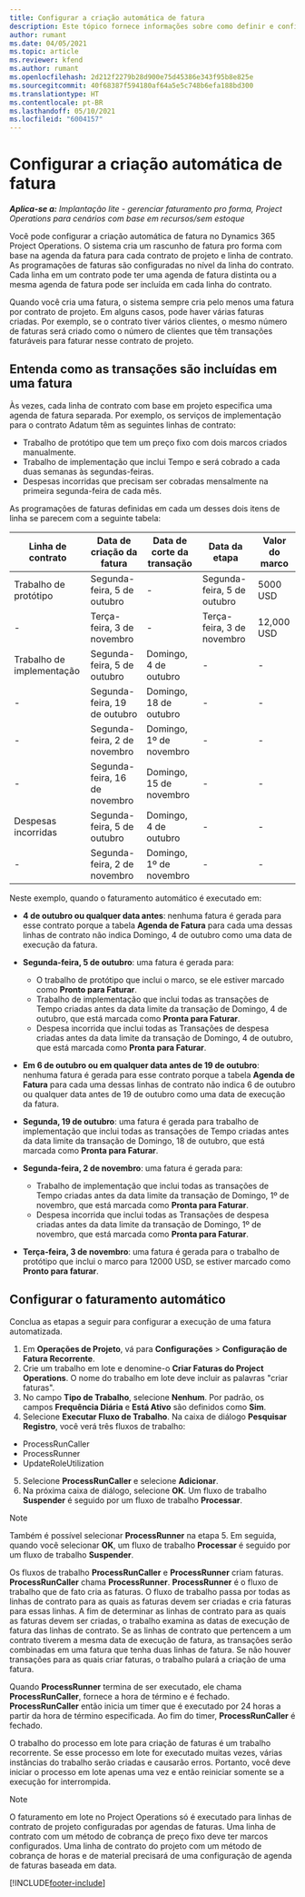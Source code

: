 ```yaml
---
title: Configurar a criação automática de fatura
description: Este tópico fornece informações sobre como definir e configurar a criação automática de faturas pro forma.
author: rumant
ms.date: 04/05/2021
ms.topic: article
ms.reviewer: kfend
ms.author: rumant
ms.openlocfilehash: 2d212f2279b28d900e75d45386e343f95b8e825e
ms.sourcegitcommit: 40f68387f594180af64a5e5c748b6efa188bd300
ms.translationtype: HT
ms.contentlocale: pt-BR
ms.lasthandoff: 05/10/2021
ms.locfileid: "6004157"
---
```

# <a name="set-up-automatic-invoice-creation"></a>Configurar a criação automática de fatura 
 
_**Aplica-se a:** Implantação lite - gerenciar faturamento pro forma, Project Operations para cenários com base em recursos/sem estoque_

Você pode configurar a criação automática de fatura no Dynamics 365 Project Operations. O sistema cria um rascunho de fatura pro forma com base na agenda da fatura para cada contrato de projeto e linha de contrato. As programações de faturas são configuradas no nível da linha do contrato. Cada linha em um contrato pode ter uma agenda de fatura distinta ou a mesma agenda de fatura pode ser incluída em cada linha do contrato.

Quando você cria uma fatura, o sistema sempre cria pelo menos uma fatura por contrato de projeto. Em alguns casos, pode haver várias faturas criadas. Por exemplo, se o contrato tiver vários clientes, o mesmo número de faturas será criado como o número de clientes que têm transações faturáveis para faturar nesse contrato de projeto.

## <a name="understand-how-transactions-are-included-on-an-invoice"></a>Entenda como as transações são incluídas em uma fatura 

Às vezes, cada linha de contrato com base em projeto especifica uma agenda de fatura separada. Por exemplo, os serviços de implementação para o contrato Adatum têm as seguintes linhas de contrato:

- Trabalho de protótipo que tem um preço fixo com dois marcos criados manualmente.
- Trabalho de implementação que inclui Tempo e será cobrado a cada duas semanas às segundas-feiras.
- Despesas incorridas que precisam ser cobradas mensalmente na primeira segunda-feira de cada mês.

As programações de faturas definidas em cada um desses dois itens de linha se parecem com a seguinte tabela:

| Linha de contrato | Data de criação da fatura | Data de corte da transação | Data da etapa | Valor do marco |
| --- | --- | --- | --- | --- |
| Trabalho de protótipo | Segunda-feira, 5 de outubro | - | Segunda-feira, 5 de outubro | 5000 USD |
| - | Terça-feira, 3 de novembro | - | Terça-feira, 3 de novembro | 12,000 USD |
| Trabalho de implementação | Segunda-feira, 5 de outubro | Domingo, 4 de outubro | - | - |
| - | Segunda-feira, 19 de outubro | Domingo, 18 de outubro | - | - |
| - | Segunda-feira, 2 de novembro | Domingo, 1º de novembro | - | - |
| - | Segunda-feira, 16 de novembro | Domingo, 15 de novembro | - | - |
| Despesas incorridas | Segunda-feira, 5 de outubro | Domingo, 4 de outubro | - | - |
| - | Segunda-feira, 2 de novembro | Domingo, 1º de novembro | - | - |

Neste exemplo, quando o faturamento automático é executado em:

- **4 de outubro ou qualquer data antes**: nenhuma fatura é gerada para esse contrato porque a tabela **Agenda de Fatura** para cada uma dessas linhas de contrato não indica Domingo, 4 de outubro como uma data de execução da fatura.
- **Segunda-feira, 5 de outubro**: uma fatura é gerada para:

    - O trabalho de protótipo que inclui o marco, se ele estiver marcado como **Pronto para Faturar**.
    - Trabalho de implementação que inclui todas as transações de Tempo criadas antes da data limite da transação de Domingo, 4 de outubro, que está marcada como **Pronta para Faturar**.
    - Despesa incorrida que inclui todas as Transações de despesa criadas antes da data limite da transação de Domingo, 4 de outubro, que está marcada como **Pronta para Faturar**.
  
- **Em 6 de outubro ou em qualquer data antes de 19 de outubro**: nenhuma fatura é gerada para esse contrato porque a tabela **Agenda de Fatura** para cada uma dessas linhas de contrato não indica 6 de outubro ou qualquer data antes de 19 de outubro como uma data de execução da fatura.
- **Segunda, 19 de outubro**: uma fatura é gerada para trabalho de implementação que inclui todas as transações de Tempo criadas antes da data limite da transação de Domingo, 18 de outubro, que está marcada como **Pronta para Faturar**.
- **Segunda-feira, 2 de novembro**: uma fatura é gerada para:

    - Trabalho de implementação que inclui todas as transações de Tempo criadas antes da data limite da transação de Domingo, 1º de novembro, que está marcada como **Pronta para Faturar**.
    - Despesa incorrida que inclui todas as Transações de despesa criadas antes da data limite da transação de Domingo, 1º de novembro, que está marcada como **Pronta para Faturar**.

- **Terça-feira, 3 de novembro**: uma fatura é gerada para o trabalho de protótipo que inclui o marco para 12000 USD, se estiver marcado como **Pronto para faturar**.

## <a name="configure-automatic-invoicing"></a>Configurar o faturamento automático

Conclua as etapas a seguir para configurar a execução de uma fatura automatizada.

1. Em **Operações de Projeto**, vá para **Configurações** > **Configuração de Fatura Recorrente**.
2. Crie um trabalho em lote e denomine-o **Criar Faturas do Project Operations**. O nome do trabalho em lote deve incluir as palavras "criar faturas".
3. No campo **Tipo de Trabalho**, selecione **Nenhum**. Por padrão, os campos **Frequência Diária** e **Está Ativo** são definidos como **Sim**.
4. Selecione **Executar Fluxo de Trabalho**. Na caixa de diálogo **Pesquisar Registro**, você verá três fluxos de trabalho:

- ProcessRunCaller
- ProcessRunner
- UpdateRoleUtilization

5. Selecione **ProcessRunCaller** e selecione **Adicionar**.
6. Na próxima caixa de diálogo, selecione **OK**. Um fluxo de trabalho **Suspender** é seguido por um fluxo de trabalho **Processar**. 

> [!NOTE]
> Também é possível selecionar **ProcessRunner** na etapa 5. Em seguida, quando você selecionar **OK**, um fluxo de trabalho **Processar** é seguido por um fluxo de trabalho **Suspender**.

Os fluxos de trabalho **ProcessRunCaller** e **ProcessRunner** criam faturas. **ProcessRunCaller** chama **ProcessRunner**. **ProcessRunner** é o fluxo de trabalho que de fato cria as faturas. O fluxo de trabalho passa por todas as linhas de contrato para as quais as faturas devem ser criadas e cria faturas para essas linhas. A fim de determinar as linhas de contrato para as quais as faturas devem ser criadas, o trabalho examina as datas de execução de fatura das linhas de contrato. Se as linhas de contrato que pertencem a um contrato tiverem a mesma data de execução de fatura, as transações serão combinadas em uma fatura que tenha duas linhas de fatura. Se não houver transações para as quais criar faturas, o trabalho pulará a criação de uma fatura.

Quando **ProcessRunner** termina de ser executado, ele chama **ProcessRunCaller**, fornece a hora de término e é fechado. **ProcessRunCaller** então inicia um timer que é executado por 24 horas a partir da hora de término especificada. Ao fim do timer, **ProcessRunCaller** é fechado.

O trabalho do processo em lote para criação de faturas é um trabalho recorrente. Se esse processo em lote for executado muitas vezes, várias instâncias do trabalho serão criadas e causarão erros. Portanto, você deve iniciar o processo em lote apenas uma vez e então reiniciar somente se a execução for interrompida.

> [!NOTE]
> O faturamento em lote no Project Operations só é executado para linhas de contrato de projeto configuradas por agendas de faturas. Uma linha de contrato com um método de cobrança de preço fixo deve ter marcos configurados. Uma linha de contrato do projeto com um método de cobrança de horas e de material precisará de uma configuração de agenda de faturas baseada em data.


[!INCLUDE[footer-include](../../includes/footer-banner.md)]
